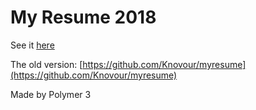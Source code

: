 # My Resume 2018

See it [here](https://resume.knovour.ninja/)

The old version: [https://github.com/Knovour/myresume](https://github.com/Knovour/myresume)

Made by Polymer 3
